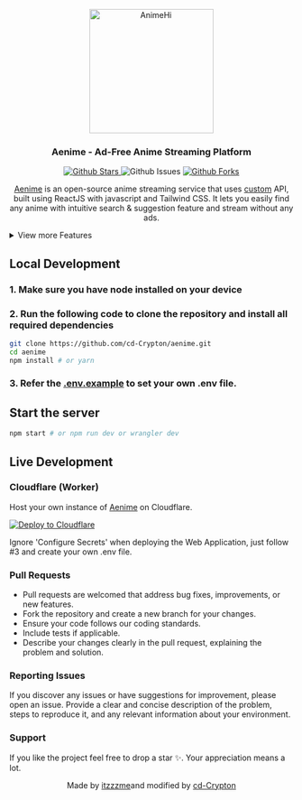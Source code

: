<p align="center">
  <div align="center">
    <a href="https://aenime.qzz.io/">
      <img alt="AnimeHi" src="https://raw.githubusercontent.com/cd-Crypton/aenime/refs/heads/main/public/logo.png" width="220"/>
    </a>
  </div>
    <h3 align="center">Aenime - Ad-Free Anime Streaming Platform</h3>
    <p align="center">
  <a href="https://github.com/cd-Crypton/aenime">
      <img src="https://img.shields.io/github/stars/cd-Crypton/aenime" alt="Github Stars">
    </a>
      <img src="https://img.shields.io/github/issues/cd-Crypton/aenime" alt="Github Issues">
     <a href="https://github.com/cd-Crypton/aenime">
      <img src="https://img.shields.io/github/forks/cd-Crypton/aenime" alt="Github Forks" />
    </a>
</p>
</p>
<p align="center">
    <a href="https://aenime.qzz.io">Aenime</a> is an open-source anime streaming service that uses <a href="https://github.com/itzzzme/anime-api">custom</a> API, built using ReactJS with javascript and Tailwind CSS. It lets you easily find any anime with intuitive search & suggestion feature and stream without any ads.
 </p>

<details>
<summary>View more Features</summary>

### General

- Sub Anime support
- Dub Anime support
- User-friendly interface
- Mobile responsive
- Fast page load
- Character & Voice Actors

### Watch Page

- Related Animes
- Recommended Animes
- Available seasons
- Estimated schedule of upcoming episodes
- **Player**
  - Autoplay
  - Autoskip intro/outro
  - Autonext

</details>

## Local Development

### 1. Make sure you have node installed on your device

### 2. Run the following code to clone the repository and install all required dependencies

```bash
git clone https://github.com/cd-Crypton/aenime.git
cd aenime
npm install # or yarn
```

### 3. Refer the <a href="https://github.com/itzzzme/zenime/blob/main/.env.example">.env.example</a> to set your own .env file.

## Start the server

```bash
npm start # or npm run dev or wrangler dev
```

## Live Development

### Cloudflare (Worker)

Host your own instance of <a href="aenime.qzz.io">Aenime</a>  on Cloudflare.

[![Deploy to Cloudflare](https://deploy.workers.cloudflare.com/button)](https://deploy.workers.cloudflare.com/?url=https://github.com/cd-Crypton/aenime)

Ignore 'Configure Secrets' when deploying the Web Application, just follow #3 and create your own .env file.

### Pull Requests

- Pull requests are welcomed that address bug fixes, improvements, or new features.
- Fork the repository and create a new branch for your changes.
- Ensure your code follows our coding standards.
- Include tests if applicable.
- Describe your changes clearly in the pull request, explaining the problem and solution.

 ### Reporting Issues

If you discover any issues or have suggestions for improvement, please open an issue. Provide a clear and concise description of the problem, steps to reproduce it, and any relevant information about your environment.

### Support

 If you like the project feel free to drop a star ✨. Your appreciation means a lot.

<p align="center" style="text-decoration: none;">Made by <a href="https://github.com/itzzzme" tarGET="_blank">itzzzme</a>and modified by <a href="https://github.com/cd-Crypton" target="_blank">cd-Crypton</a>
</p>
